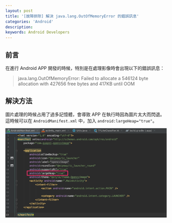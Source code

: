 ```yaml
---
layout: post
title: '[故障排除] 解決 java.lang.OutOfMemoryError 的錯誤訊息'
categories: 'Android'
description: 
keywords: Android Developers
---
```


## 前言
在進行 Android APP 開發的時候，特別是在處理影像時會出現以下的錯誤訊息：

> java.lang.OutOfMemoryError: Failed to allocate a 546124 byte allocation with 427656 free bytes and 417KB until OOM

## 解決方法
圖片處理的時候占用了過多記憶體，會導致 APP 在執行時因為圖片太大而閃退。這時候可以在 `AndroidManifest.xml` 中，加入 `android:largeHeap="true"`。

![](/images/posts/android/2021/img1100906-1.png)
